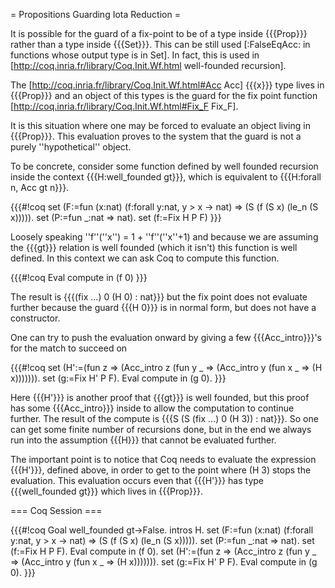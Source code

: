 = Propositions Guarding Iota Reduction =

It is possible for the guard of a fix-point to be of a type inside {{{Prop}}} rather than a type inside {{{Set}}}.  This can be still used [:FalseEqAcc: in functions whose output type is in Set].  In fact, this is used in [http://coq.inria.fr/library/Coq.Init.Wf.html well-founded recursion].

The [http://coq.inria.fr/library/Coq.Init.Wf.html#Acc Acc] {{{x}}} type lives in {{{Prop}}} and an object of this types is the guard for the fix point function [http://coq.inria.fr/library/Coq.Init.Wf.html#Fix_F Fix_F].

It is this situation where one may be forced to evaluate an object living in {{{Prop}}}.  This evaluation proves to the system that the guard is not a purely ''hypothetical'' object.


To be concrete, consider some function defined by well founded recursion
inside the context {{{H:well_founded gt}}}, which is equivalent to
{{{H:forall n, Acc gt n}}}.

{{{#!coq
set (F:=fun (x:nat)
            (f:forall y:nat, y > x -> nat) =>
            (S (f (S x) (le_n (S x))))).
set (P:=fun _:nat => nat).
set (f:=Fix H P F)
}}}

Loosely speaking ''f''(''x'') = 1 + ''f''(''x''+1) and because we are assuming the {{{gt}}} relation is well founded (which it isn't) this function is well defined.
In this context we can ask Coq to compute this function.

{{{#!coq
Eval compute in (f 0)
}}}

The result is {{{(fix ...) 0 (H 0) : nat}}} but the fix point does not evaluate further because the guard {{{H 0}}} is in normal form, but does not have a constructor.

One can try to push the evaluation onward by giving a few {{{Acc_intro}}}'s for the match to succeed on

{{{#!coq
set (H':=(fun z => (Acc_intro z (fun y _ => (Acc_intro y (fun x _ => (H x))))))).
set (g:=Fix H' P F).
Eval compute in (g 0).
}}}

Here {{{H'}}} is another proof that {{{gt}}} is well founded, but this proof has some {{{Acc_intro}}} inside to allow the computation to continue further.
The result of the compute is {{{S (S (fix ...) 0 (H 3)) : nat}}}.
So one can get some finite number of recursions done, but in the end we always run into the assumption {{{H}}} that cannot be evaluated further.

The important point is to notice that Coq needs to evaluate the expression {{{H'}}}, defined above, in order to get to the point where (H 3) stops the evaluation.  This evaluation occurs even that {{{H'}}} has type {{{well_founded gt}}} which lives in {{{Prop}}}.

=== Coq Session ===

{{{#!coq
Goal well_founded gt->False.
intros H.
set (F:=fun (x:nat)
            (f:forall y:nat, y > x -> nat) =>
            (S (f (S x) (le_n (S x))))).
set (P:=fun _:nat => nat).
set (f:=Fix H P F).
Eval compute in (f 0).
set (H':=(fun z => (Acc_intro z (fun y _ => (Acc_intro y (fun x _ => (H x))))))).
set (g:=Fix H' P F).
Eval compute in (g 0).
}}}
